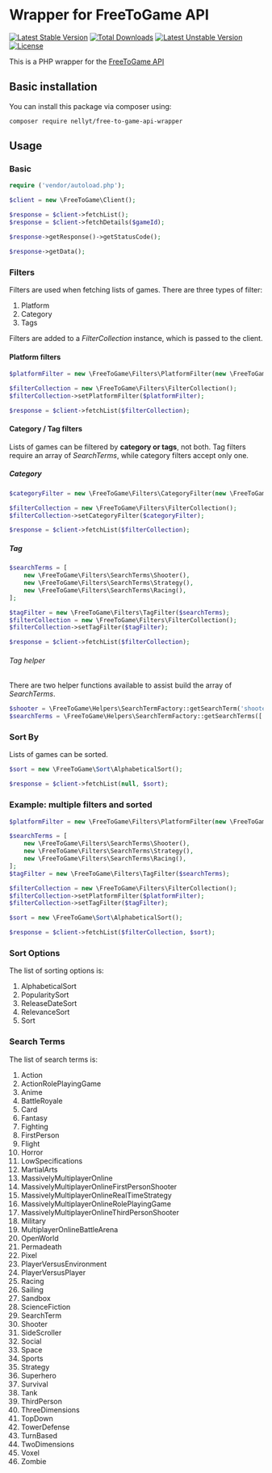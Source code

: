 # Wrapper for FreeToGame API
[![Latest Stable Version](https://poser.pugx.org/nellyt/free-to-game-api-wrapper/v)](//packagist.org/packages/nellyt/free-to-game-api-wrapper)
[![Total Downloads](https://poser.pugx.org/nellyt/free-to-game-api-wrapper/downloads)](//packagist.org/packages/nellyt/free-to-game-api-wrapper)
[![Latest Unstable Version](https://poser.pugx.org/nellyt/free-to-game-api-wrapper/v/unstable)](//packagist.org/packages/nellyt/free-to-game-api-wrapper)
[![License](https://poser.pugx.org/nellyt/free-to-game-api-wrapper/license)](//packagist.org/packages/nellyt/free-to-game-api-wrapper)

This is a PHP wrapper for the [FreeToGame API](https://www.freetogame.com/api-doc)

## Basic installation
You can install this package via composer using:
```shell
composer require nellyt/free-to-game-api-wrapper
```

## Usage
### Basic
```php
require ('vendor/autoload.php');

$client = new \FreeToGame\Client();

$response = $client->fetchList();
$response = $client->fetchDetails($gameId);

$response->getResponse()->getStatusCode();

$response->getData();
```

### Filters
Filters are used when fetching lists of games. There are three types of filter:
1. Platform
2. Category
3. Tags

Filters are added to a _FilterCollection_ instance, which is passed to the client.

#### Platform filters
```php
$platformFilter = new \FreeToGame\Filters\PlatformFilter(new \FreeToGame\Filters\Platforms\Browser());

$filterCollection = new \FreeToGame\Filters\FilterCollection();
$filterCollection->setPlatformFilter($platformFilter);

$response = $client->fetchList($filterCollection);
```

#### Category / Tag filters
Lists of games can be filtered by **category or tags**, not both. Tag filters require an array of _SearchTerms_, while 
category filters accept only one.

##### Category
```php
$categoryFilter = new \FreeToGame\Filters\CategoryFilter(new \FreeToGame\Filters\SearchTerms\Shooter());

$filterCollection = new \FreeToGame\Filters\FilterCollection();
$filterCollection->setCategoryFilter($categoryFilter);

$response = $client->fetchList($filterCollection);
```

##### Tag
```php
$searchTerms = [
    new \FreeToGame\Filters\SearchTerms\Shooter(),
    new \FreeToGame\Filters\SearchTerms\Strategy(),
    new \FreeToGame\Filters\SearchTerms\Racing(),
];

$tagFilter = new \FreeToGame\Filters\TagFilter($searchTerms);
$filterCollection = new \FreeToGame\Filters\FilterCollection();
$filterCollection->setTagFilter($tagFilter);

$response = $client->fetchList($filterCollection);
```

###### Tag helper
There are two helper functions available to assist build the array of _SearchTerms_.
```php
$shooter = \FreeToGame\Helpers\SearchTermFactory::getSearchTerm('shooter');
$searchTerms = \FreeToGame\Helpers\SearchTermFactory::getSearchTerms(['shooter', 'zombie', 'permadeath']);
```

### Sort By
Lists of games can be sorted. 
```php
$sort = new \FreeToGame\Sort\AlphabeticalSort();

$response = $client->fetchList(null, $sort);
```

### Example: multiple filters and sorted
```php
$platformFilter = new \FreeToGame\Filters\PlatformFilter(new \FreeToGame\Filters\Platforms\Browser());

$searchTerms = [
    new \FreeToGame\Filters\SearchTerms\Shooter(),
    new \FreeToGame\Filters\SearchTerms\Strategy(),
    new \FreeToGame\Filters\SearchTerms\Racing(),
];
$tagFilter = new \FreeToGame\Filters\TagFilter($searchTerms);

$filterCollection = new \FreeToGame\Filters\FilterCollection();
$filterCollection->setPlatformFilter($platformFilter);
$filterCollection->setTagFilter($tagFilter);

$sort = new \FreeToGame\Sort\AlphabeticalSort();

$response = $client->fetchList($filterCollection, $sort);
```

### Sort Options
The list of sorting options is:
1. AlphabeticalSort
2. PopularitySort
3. ReleaseDateSort
4. RelevanceSort
5. Sort

### Search Terms
The list of search terms is:
1. Action
2. ActionRolePlayingGame
3. Anime
4. BattleRoyale
5. Card
6. Fantasy
7. Fighting
8. FirstPerson
9. Flight
10. Horror
11. LowSpecifications
12. MartialArts
13. MassivelyMultiplayerOnline
14. MassivelyMultiplayerOnlineFirstPersonShooter
15. MassivelyMultiplayerOnlineRealTimeStrategy
16. MassivelyMultiplayerOnlineRolePlayingGame
17. MassivelyMultiplayerOnlineThirdPersonShooter
18. Military
19. MultiplayerOnlineBattleArena
20. OpenWorld
21. Permadeath
22. Pixel
23. PlayerVersusEnvironment
24. PlayerVersusPlayer
25. Racing
26. Sailing
27. Sandbox
28. ScienceFiction
29. SearchTerm
30. Shooter
31. SideScroller
32. Social
33. Space
34. Sports
35. Strategy
36. Superhero
37. Survival
38. Tank
39. ThirdPerson
40. ThreeDimensions
41. TopDown
42. TowerDefense
43. TurnBased
44. TwoDimensions
45. Voxel
46. Zombie
